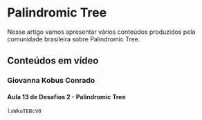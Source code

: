 # Palindromic Tree

Nesse artigo vamos apresentar vários conteúdos produzidos pela comunidade brasileira sobre Palindromic Tree.

## Conteúdos em vídeo

### Giovanna Kobus Conrado

#### Aula 13 de Desafios 2 - Palindromic Tree

```youtube
lxWkoTEBcV0
```